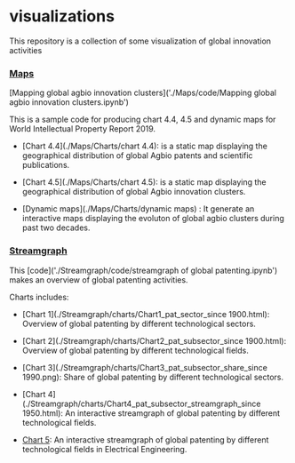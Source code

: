 # visualizations
This repository is a collection of some visualization of global innovation activities

### [Maps](./Maps/) 

[Mapping global agbio innovation clusters]('./Maps/code/Mapping global agbio innovation clusters.ipynb')

This is a sample code for producing chart 4.4, 4.5 and dynamic maps for World Intellectual Property Report 2019. 

- [Chart 4.4](./Maps/Charts/chart 4.4): is a static map displaying the geographical distribution of global Agbio patents and scientific publications.  

- [Chart 4.5](./Maps/Charts/chart 4.5): is a static map displaying the geographical distribution of global Agbio innovation clusters.

- [Dynamic maps](./Maps/Charts/dynamic maps)
: It generate an interactive maps displaying the evoluton of global agbio clusters during past two decades.


### [Streamgraph](./Streamgraph/) 

This [code]('./Streamgraph/code/streamgraph of global patenting.ipynb') makes an overview of global patenting activities.

Charts includes: 

- [Chart 1](./Streamgraph/charts/Chart1_pat_sector_since 1900.html): Overview of global patenting by different technological sectors. 

- [Chart 2](./Streamgraph/charts/Chart2_pat_subsector_since 1900.html): Overview of global patenting by different technological fields.

- [Chart 3](./Streamgraph/charts/Chart3_pat_subsector_share_since 1990.png): Share of global patenting by different technological sectors.

- [Chart 4](./Streamgraph/charts/Chart4_pat_subsector_streamgraph_since 1950.html): An interactive streamgraph of global patenting by different technological fields.

- [Chart 5](./Streamgraph/charts/Chart5_pat_subsector_streamgraph_EE_since1950.html): An interactive streamgraph of global patenting by different technological fields in Electrical Engineering. 
